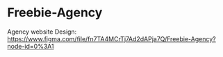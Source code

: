 # Freebie-Agency
Agency website
Design: https://www.figma.com/file/fn7TA4MCrTj7Ad2dAPja7Q/Freebie-Agency?node-id=0%3A1